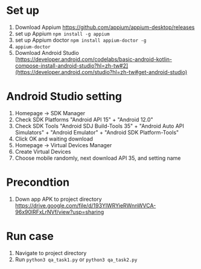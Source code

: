 # Set up 
1. Download Appium https://github.com/appium/appium-desktop/releases
2. set up Appium `npm install -g appium`
3. set up Appium doctor `npm install appium-doctor -g`
4. `appium-doctor`
5. Download Android Studio [https://developer.android.com/codelabs/basic-android-kotlin-compose-install-android-studio?hl=zh-tw#2](https://developer.android.com/studio?hl=zh-tw#get-android-studio)

# Android Studio setting
1. Homepage -> SDK Manager
2. Check SDK Platforms "Android API 15" + "Android 12.0"
3. Check SDK Tools "Android SDJ Build-Tools 35" + "Android Auto API Simulators" + "Android Emulator" + "Android SDK Platform-Tools"
4. Click OK and waiting download
5. Homepage -> Virtual Devices Manager
6. Create Virtual Devices
7. Choose mobile randomly, next download API 35, and setting name

# Precondtion
1. Down app APK to project directory
https://drive.google.com/file/d/193YlWRYieRWnnWVCA-96x90lRFxLrNVf/view?usp=sharing

# Run case
1. Navigate to project directory
2. Run `python3 qa_task1.py` or `python3 qa_task2.py`
